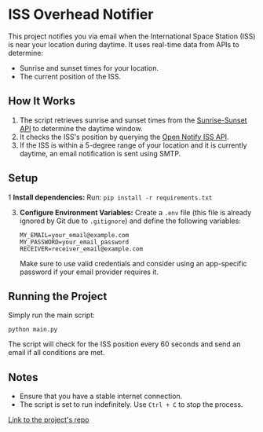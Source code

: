 # ISS Overhead Notifier

This project notifies you via email when the International Space Station (ISS) is near your location during daytime. It uses real-time data from APIs to determine:
- Sunrise and sunset times for your location.
- The current position of the ISS.

## How It Works

1. The script retrieves sunrise and sunset times from the [Sunrise-Sunset API](https://sunrise-sunset.org/api) to determine the daytime window.
2. It checks the ISS's position by querying the [Open Notify ISS API](http://api.open-notify.org/iss-now.json).
3. If the ISS is within a 5-degree range of your location and it is currently daytime, an email notification is sent using SMTP.

## Setup

1 **Install dependencies:**
    Run:
    ```
    pip install -r requirements.txt
    ```

3. **Configure Environment Variables:**
    Create a `.env` file (this file is already ignored by Git due to `.gitignore`) and define the following variables:
    ```
    MY_EMAIL=your_email@example.com
    MY_PASSWORD=your_email_password
    RECEIVER=receiver_email@example.com
    ```
    Make sure to use valid credentials and consider using an app-specific password if your email provider requires it.

## Running the Project

Simply run the main script:
```
python main.py
```
The script will check for the ISS position every 60 seconds and send an email if all conditions are met.

## Notes

- Ensure that you have a stable internet connection.
- The script is set to run indefinitely. Use `Ctrl + C` to stop the process.

[Link to the project's repo](https://github.com/Songhai9/ISS-Notifier)
